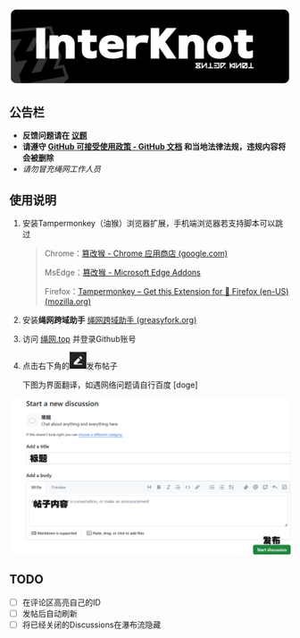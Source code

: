 ![Banner](banner.svg)

## 公告栏

- **反馈问题请在 [议题](https://github.com/share121/inter-knot/issues)**
- **请遵守 [GitHub 可接受使用政策 - GitHub 文档](https://docs.github.com/zh/site-policy/acceptable-use-policies/github-acceptable-use-policies) 和当地法律法规，违规内容将会被删除**
- *请勿冒充绳网工作人员*

## 使用说明

1. 安装Tampermonkey（油猴）浏览器扩展，手机端浏览器若支持脚本可以跳过

   > Chrome：[篡改猴 - Chrome 应用商店 (google.com)](https://chromewebstore.google.com/detail/篡改猴/dhdgffkkebhmkfjojejmpbldmpobfkfo)
   >
   > MsEdge：[篡改猴 - Microsoft Edge Addons](https://microsoftedge.microsoft.com/addons/detail/篡改猴/iikmkjmpaadaobahmlepeloendndfphd)
   >
   > Firefox：[Tampermonkey – Get this Extension for 🦊 Firefox (en-US) (mozilla.org)](https://addons.mozilla.org/en-US/firefox/addon/tampermonkey/)

2. 安装**绳网跨域助手** [绳网跨域助手 (greasyfork.org)](https://greasyfork.org/zh-CN/scripts/502874-绳网跨域助手)

3. 访问 [绳网.top](https://绳网.top) 并登录Github账号

4. 点击右下角的<img src="br-icon.png" style="zoom:50%;" />发布帖子

   下图为界面翻译，如遇网络问题请自行百度 [doge]

![](edit.png)

## TODO

- [ ] 在评论区高亮自己的ID
- [ ] 发帖后自动刷新
- [ ] 将已经关闭的Discussions在瀑布流隐藏
